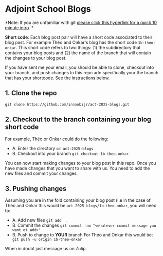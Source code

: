 # Adjoint School Blogs

*Note: If you are unfamiliar with git [please click this hyperlink for a quick 10 minute intro](https://www.freecodecamp.org/news/learn-the-basics-of-git-in-under-10-minutes-da548267cc91/). *

**Short code**: Each blog post pair will have a short code associated to their blog post. For example Théo and Onkar's blog has the short code `1b-theo-onkar`. This short code refers to two things: (1) the subdirectory that contains your blog posts and (2) the name of the branch that will contain the changes to your blog post.

If you have sent me your email, you should be able to clone, checkout into your branch, and push changes to this repo adn specifically your the branch that has your shortcode. See the instructions below. 

## 1. Clone the repo
```git clone https://github.com/innoobijr/act-2025-blogs.git```

## 2. Checkout to the branch containing your blog short code
For example, Théo or Onkar could do the following:
* A. Enter the directory
```cd act-2025-blogs```
* B. Checkout into your branch
```git checkout 1b-theo-onkar```

You can now start making changes to your blog post in this repo. Once you have made changes that you want to share with us. You need to add the new files and commit your changes.
## 3. Pushing changes
Assuming you are in the fold containing your blog post (i.e in the case of Théo and Onkar this would be `act-2025-blogs/1b-theo-onkar`, you will need to:
* A. Add new files
   ```git add  .```
* B. Commit the changes
  ```git commit -am "<whatever commit message you want ot add>" ```
* B. Push to change to **YOUR** branch
  For Théo and Onkar this would be:
  ``` git push -u origin 1b-theo-onkar```

When in doubt just message us on Zulip.
